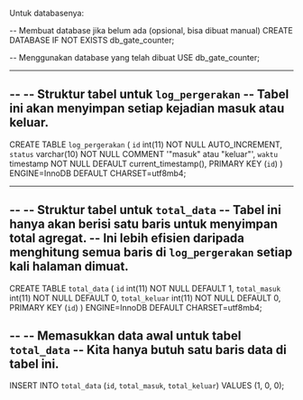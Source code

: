 Untuk databasenya: 

-- Membuat database jika belum ada (opsional, bisa dibuat manual)
CREATE DATABASE IF NOT EXISTS db_gate_counter;

-- Menggunakan database yang telah dibuat
USE db_gate_counter;

-- --------------------------------------------------------

--
-- Struktur tabel untuk `log_pergerakan`
-- Tabel ini akan menyimpan setiap kejadian masuk atau keluar.
--
CREATE TABLE `log_pergerakan` (
  `id` int(11) NOT NULL AUTO_INCREMENT,
  `status` varchar(10) NOT NULL COMMENT '"masuk" atau "keluar"',
  `waktu` timestamp NOT NULL DEFAULT current_timestamp(),
  PRIMARY KEY (`id`)
) ENGINE=InnoDB DEFAULT CHARSET=utf8mb4;

-- --------------------------------------------------------

--
-- Struktur tabel untuk `total_data`
-- Tabel ini hanya akan berisi satu baris untuk menyimpan total agregat.
-- Ini lebih efisien daripada menghitung semua baris di `log_pergerakan` setiap kali halaman dimuat.
--
CREATE TABLE `total_data` (
  `id` int(11) NOT NULL DEFAULT 1,
  `total_masuk` int(11) NOT NULL DEFAULT 0,
  `total_keluar` int(11) NOT NULL DEFAULT 0,
  PRIMARY KEY (`id`)
) ENGINE=InnoDB DEFAULT CHARSET=utf8mb4;

--
-- Memasukkan data awal untuk tabel `total_data`
-- Kita hanya butuh satu baris data di tabel ini.
--
INSERT INTO `total_data` (`id`, `total_masuk`, `total_keluar`) VALUES
(1, 0, 0);
